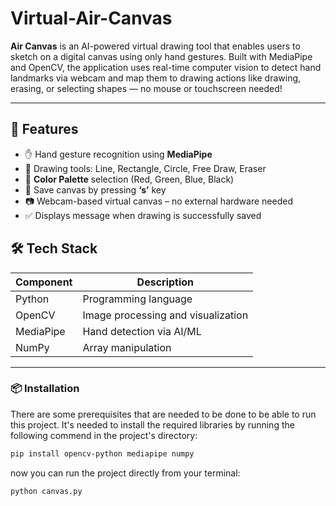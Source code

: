 # Virtual-Air-Canvas
**Air Canvas** is an AI-powered virtual drawing tool that enables users to sketch on a digital canvas using only hand gestures. Built with MediaPipe and OpenCV, the application uses real-time computer vision to detect hand landmarks via webcam and map them to drawing actions like drawing, erasing, or selecting shapes — no mouse or touchscreen needed!

---

## 🚀 Features

- ✋ Hand gesture recognition using **MediaPipe**
- 🎨 Drawing tools: Line, Rectangle, Circle, Free Draw, Eraser
- 🎨 **Color Palette** selection (Red, Green, Blue, Black)
- 💾 Save canvas by pressing **‘s’** key
- 📷 Webcam-based virtual canvas – no external hardware needed
- ✅ Displays message when drawing is successfully saved


## 🛠️ Tech Stack

| Component       | Description                             |
|----------------|-----------------------------------------|
| Python          | Programming language                   |
| OpenCV          | Image processing and visualization     |
| MediaPipe       | Hand detection via AI/ML               |
| NumPy           | Array manipulation                     |

---

### 📦 Installation

There are some prerequisites that are needed to be done to be able to run this project. It's needed to install the required libraries by running the following commend in the project's directory:

```bash
pip install opencv-python mediapipe numpy
```
now you can run the project directly from your terminal:
```bash
python canvas.py
```
